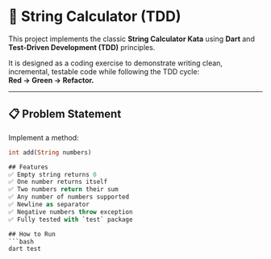 # 📐 String Calculator (TDD)

This project implements the classic **String Calculator Kata** using **Dart** and **Test-Driven Development (TDD)** principles.  

It is designed as a coding exercise to demonstrate writing clean, incremental, testable code while following the TDD cycle:  
**Red → Green → Refactor.**

---

## 📋 Problem Statement

Implement a method:
```dart
int add(String numbers)

## Features
✅ Empty string returns 0  
✅ One number returns itself  
✅ Two numbers return their sum  
✅ Any number of numbers supported  
✅ Newline as separator  
✅ Negative numbers throw exception  
✅ Fully tested with `test` package

## How to Run
```bash
dart test